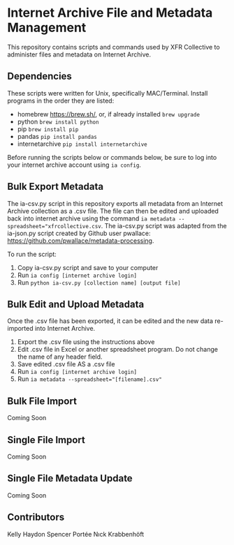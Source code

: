 # Internet Archive File and Metadata Management 

This repository contains scripts and commands used by XFR Collective to administer files and metadata on Internet Archive.  

## Dependencies

These scripts were written for Unix, specifically MAC/Terminal. Install programs in the order they are listed: 

- homebrew https://brew.sh/, or, if already installed `brew upgrade` 
- python `brew install python`
- pip `brew install pip`
- pandas `pip install pandas`
- internetarchive `pip install internetarchive`

Before running the scripts below or commands below, be sure to log into your internet archive account using `ia config`. 

## Bulk Export Metadata 

The ia-csv.py script in this repository exports all metadata from an Internet Archive collection as a .csv file. The file can then be edited and uploaded back into internet archive using the command `ia metadata --spreadsheet="xfrcollective.csv`. The ia-csv.py script was adapted from the ia-json.py script created by Github user pwallace: https://github.com/pwallace/metadata-processing. 

To run the script: 

1. Copy ia-csv.py script and save to your computer
2. Run `ia config [internet archive login]`
3. Run `python ia-csv.py [collection name] [output file]` 

## Bulk Edit and Upload Metadata

Once the .csv file has been exported, it can be edited and the new data re-imported into Internet Archive. 

1. Export the .csv file using the instructions above
2. Edit .csv file in Excel or another spreadsheet program. Do not change the name of any header field.  
3. Save edited .csv file AS a .csv file
4. Run `ia config [internet archive login]`
5. Run `ia metadata --spreadsheet="[filename].csv"`

## Bulk File Import 

Coming Soon

## Single File Import

Coming Soon

## Single File Metadata Update

Coming Soon

## Contributors

Kelly Haydon
Spencer Portée 
Nıck Krabbenhöft 



